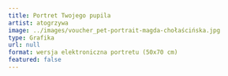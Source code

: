 ```yaml
---
title: Portret Twojego pupila
artist: atogrzywa
image: ../images/voucher_pet-portrait-magda-chołaścińska.jpg
type: Grafika
url: null
format: wersja elektroniczna portretu (50x70 cm)
featured: false
---
```


